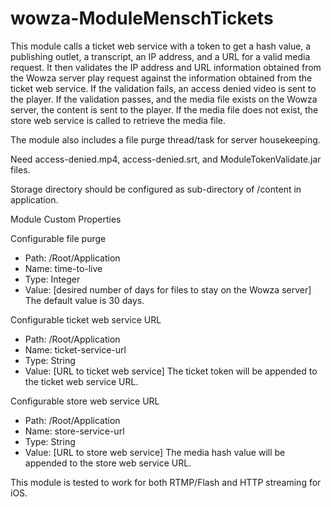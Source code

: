# wowza-ModuleMenschTickets

This module calls a ticket web service with a token to get a hash value, a publishing outlet, a transcript, an IP address, and a URL for a valid media request. 
It then validates the IP address and URL information obtained from the Wowza server play request against the information obtained from the ticket web service.
If the validation fails, an access denied video is sent to the player.
If the validation passes, and the media file exists on the Wowza server, the content is sent to the player.
If the media file does not exist, the store web service is called to retrieve the media file.

The module also includes a file purge thread/task for server housekeeping.

Need access-denied.mp4, access-denied.srt, and ModuleTokenValidate.jar files.

Storage directory should be configured as sub-directory of /content in application.

Module Custom Properties

Configurable file purge
* Path: /Root/Application
* Name: time-to-live
* Type: Integer
* Value: [desired number of days for files to stay on the Wowza server]
The default value is 30 days.

Configurable ticket web service URL
* Path: /Root/Application
* Name: ticket-service-url
* Type: String
* Value: [URL to ticket web service]
The ticket token will be appended to the ticket web service URL.

Configurable store web service URL
* Path: /Root/Application
* Name: store-service-url
* Type: String
* Value: [URL to store web service]
The media hash value will be appended to the store web service URL.

This module is tested to work for both RTMP/Flash and HTTP streaming for iOS.
